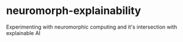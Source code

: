 # neuromorph-explainability
Experimenting with neuromorphic computing and it's intersection with explainable AI
